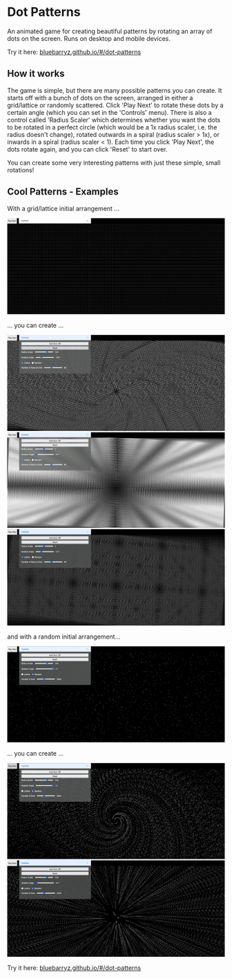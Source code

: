 <h1>Dot Patterns</h1>
<p>An animated game for creating beautiful patterns by rotating an array of dots on the screen. Runs on
desktop and mobile devices.</p>
Try it here: <a href="https://bluebarryz.github.io/#/dot-patterns">bluebarryz.github.io/#/dot-patterns</a>


## How it works
<p>The game is simple, but there are many possible patterns you can create. It starts off with a bunch of dots on the screen, arranged in either a grid/lattice or randomly scattered. Click 'Play Next' to rotate these dots by a certain angle (which you can set in the 'Controls' menu). There is also a control called 'Radius Scaler' which determines whether you want the dots to be rotated in a perfect circle (which would be a 1x radius scaler, i.e. the radius doesn't change), rotated outwards in a spiral (radius scaler > 1x), or inwards in a spiral (radius scaler < 1). Each time you click 'Play Next', the dots rotate again, and you can click 'Reset' to start over.</p>

</p>You can create some very interesting patterns with just these simple, small rotations!</p>

## Cool Patterns - Examples
<p>With a grid/lattice initial arrangement ...</p>
<img src="./readme/lattice.png" alt="dots arranged in a grid/lattice" />
<p>... you can create ...</p>
<img src="./readme/lattice-spiral.png" alt="dots that form a spiral-pattern. started off as a grid of dots" />
<img src="./readme/lattice-small-rotation.png" alt="dots that form a ray-like pattern. started off as a grid of dots" />
<img src="./readme/lattice-no-scale.png" alt="dots that form a diagonal square-like pattern. started off as a grid of dots" />
<br>
<p>and with a random initial arrangement...</p>
<img src="./readme/random.png" alt="dots arranged in a grid/lattice" />
<p>... you can create ...</p>
<img src="./readme/random-spiral.png" alt="dots arranged in a spiral-like pattern. started off as a random scattering of dots" />
<img src="./readme/random-small-rotation.png" alt="dots arranged in a ray-like pattern. started off as a random scattering of dots" />


<br>
<p>Try it here: <a href="https://bluebarryz.github.io/#/dot-patterns">bluebarryz.github.io/#/dot-patterns</a></p>
